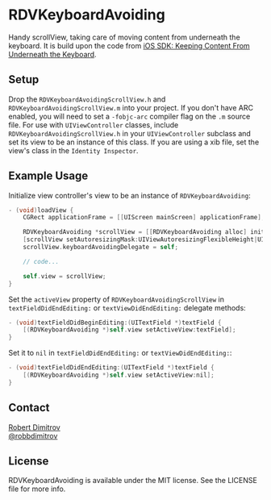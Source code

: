 # RDVKeyboardAvoiding

Handy scrollView, taking care of moving content from underneath the keyboard. It is build upon the code
from [iOS SDK: Keeping Content From Underneath the Keyboard](http://mobile.tutsplus.com/tutorials/iphone/ios-sdk-keeping-content-from-underneath-the-keyboard/?search_index=1).

## Setup

Drop the `RDVKeyboardAvoidingScrollView.h` and `RDVKeyboardAvoidingScrollView.m` into your project. If you don't have ARC
enabled, you will need to set a `-fobjc-arc` compiler flag on the `.m` source file. For use with `UIViewController` classes,
include `RDVKeyboardAvoidingScrollView.h` in your `UIViewController` subclass and set its view to be an instance of this class.
If you are using a xib file, set the view's class in the `Identity Inspector`.

## Example Usage

Initialize view controller's view to be an instance of `RDVKeyboardAvoiding`:

``` objective-c
- (void)loadView {
	CGRect applicationFrame = [[UIScreen mainScreen] applicationFrame];

	RDVKeyboardAvoiding *scrollView = [[RDVKeyboardAvoiding alloc] initWithFrame:applicationFrame];
	[scrollView setAutoresizingMask:UIViewAutoresizingFlexibleHeight|UIViewAutoresizingFlexibleWidth];
	scrollView.keyboardAvoidingDelegate = self;

	// code...

	self.view = scrollView;
}
```

Set the `activeView` property of `RDVKeyboardAvoidingScrollView` in `textFieldDidEndEditing:` or `textViewDidEndEditing:` delegate methods:

``` objective-c
- (void)textFieldDidBeginEditing:(UITextField *)textField {
	[(RDVKeyboardAvoiding *)self.view setActiveView:textField];
}
```

Set it to `nil` in `textFieldDidEndEditing:` or `textViewDidEndEditing:`:

``` objective-c
- (void)textFieldDidEndEditing:(UITextField *)textField {
	[(RDVKeyboardAvoiding *)self.view setActiveView:nil];
}
```

## Contact

[Robert Dimitrov](http://github.com/robbdimitrov)  
[@robbdimitrov](https://twitter.com/robbdimitrov)

## License

RDVKeyboardAvoiding is available under the MIT license. See the LICENSE file for more info.

